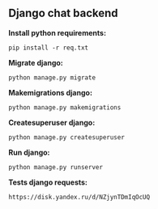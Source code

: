 ## Django chat backend

**Install python requirements:**

```
pip install -r req.txt
```
**Migrate django:**

```
python manage.py migrate
```

**Makemigrations django:**

```
python manage.py makemigrations
```

**Createsuperuser django:**

```
python manage.py createsuperuser
```

**Run django:**

```
python manage.py runserver
```

**Tests django requests:**

```
https://disk.yandex.ru/d/NZjynTDmIqOcUQ
```



